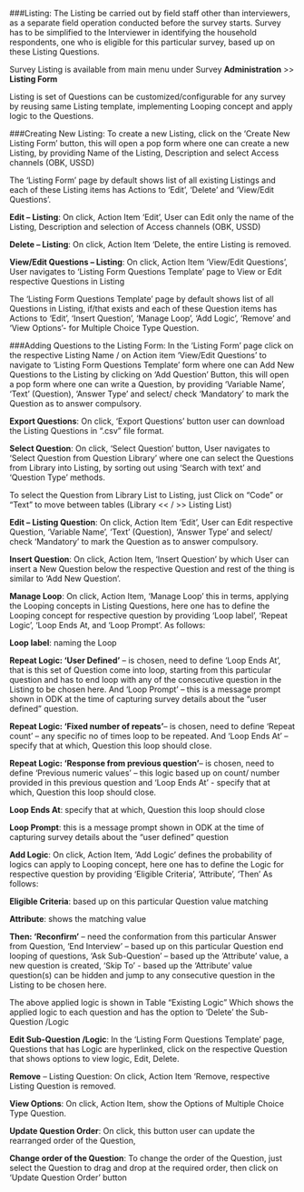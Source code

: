 
###Listing: 
The Listing be carried out by field staff other than interviewers, as a separate field operation conducted before the survey starts.
Survey has to be simplified to the Interviewer in identifying the household respondents, one who is eligible for this particular survey, based up on these Listing Questions.


Survey Listing is available from main menu under Survey <b>Administration</b> >> <b>Listing Form</b>

Listing is set of Questions can be customized/configurable for any survey by reusing same Listing template, implementing Looping concept and apply logic to the Questions.

###Creating New Listing:
To create a new Listing, click on the ‘Create New Listing Form’ button, this will open a pop form where one can create a new Listing, by providing Name of the Listing, Description and select Access channels (OBK, USSD)
  
The ‘Listing Form’ page by default shows list of all existing Listings and each of these Listing items has Actions to ‘Edit’, ‘Delete’ and ‘View/Edit Questions’.

<b>Edit – Listing</b>: On click, Action Item ‘Edit’, User can Edit only the name of the Listing, Description and selection of Access channels (OBK, USSD)

<b>Delete – Listing</b>: On click, Action Item ‘Delete, the entire Listing is removed.

<b>View/Edit Questions – Listing</b>: On click, Action Item ‘View/Edit Questions’, User navigates to ‘Listing Form Questions Template’ page to View or Edit respective Questions in Listing

The ‘Listing Form Questions Template’ page by default shows list of all Questions in Listing, if/that exists and each of these Question items has Actions to ‘Edit’, ‘Insert Question’, ‘Manage Loop’, ‘Add Logic’, ‘Remove’ and ‘View Options’- for Multiple Choice Type Question.

###Adding Questions to the Listing Form: 
In the ‘Listing Form’ page click on the respective Listing Name / on Action item ‘View/Edit Questions’ to navigate to ‘Listing Form Questions Template’ form where one can Add New Questions to the Listing by clicking on ‘Add Question’ Button, this will open a pop form where one can write a Question, by providing ‘Variable Name’, ‘Text’ (Question), ‘Answer Type’ and select/ check ‘Mandatory’ to mark the Question as to answer compulsory.

<b>Export Questions</b>: On click, ‘Export Questions’ button user can download the Listing Questions in “.csv” file format.

<b>Select Question</b>: On click, ‘Select Question’ button, User navigates to ‘Select Question from Question
Library’ where one can select the Questions from Library into Listing, by sorting out using ‘Search with text’ and ‘Question Type’ methods. 

To select the Question from Library List to Listing, just Click on “Code” or “Text” to move between tables (Library << / >> Listing List)

<b>Edit – Listing Question</b>: On click, Action Item ‘Edit’, User can Edit respective Question, ‘Variable Name’, ‘Text’ (Question), ‘Answer Type’ and select/ check ‘Mandatory’ to mark the Question as to answer compulsory.

<b>Insert Question</b>: On click, Action Item, ‘Insert Question’ by which User can insert a New Question below the respective Question and rest of the thing is similar to ‘Add New Question’.

<b>Manage Loop</b>: On click, Action Item, ‘Manage Loop’ this in terms, applying the Looping concepts in Listing Questions, here one has to define the Looping concept for respective question by providing ‘Loop label’, ‘Repeat Logic’, ‘Loop Ends At, and ‘Loop Prompt’. As follows:

<b>Loop label</b>: naming the Loop 

<b>Repeat Logic: ‘User Defined’</b> – is chosen, need to define ‘Loop Ends At’, that is this set of Question come into loop, starting from this particular question and has to end loop with any of the consecutive question in the Listing to be chosen here. And ‘Loop Prompt’ – this is a message prompt shown in ODK at the time of capturing survey details about the “user defined” question.

<b>Repeat Logic: ‘Fixed number of repeats’</b>– is chosen, need to define ‘Repeat count’ – any specific no of times loop to be repeated. And ‘Loop Ends At’ – specify that at which, Question this loop should close. 

<b>Repeat Logic: ‘Response from previous question’</b>– is chosen, need to define ‘Previous numeric values’ – this logic based up on count/ number provided in this previous question and ‘Loop Ends At’ - specify that at which, Question this loop should close.

<b>Loop Ends At</b>:  specify that at which, Question this loop should close

<b>Loop Prompt</b>: this is a message prompt shown in ODK at the time of capturing survey details about the “user defined” question

<b>Add Logic</b>: On click, Action Item, ‘Add Logic’ defines the probability of logics can apply to Looping concept, here one has to define the Logic for respective question by providing ‘Eligible Criteria’, ‘Attribute’, ‘Then’ As follows:

<b>Eligible Criteria</b>: based up on this particular Question value matching

<b>Attribute</b>: shows the matching value

<b>Then: ‘Reconfirm’</b> – need the conformation from this particular Answer from Question,
‘End Interview’ – based up on this particular Question end looping of questions, ‘Ask Sub-Question’ – based up the ‘Attribute’ value, a new question is created, ‘Skip To’ - based up the ‘Attribute’ value question(s) can be hidden and jump to any consecutive question in the Listing to be chosen here.

The above applied logic is shown in Table “Existing Logic”
Which shows the applied logic to each question and has the option to ‘Delete’ the Sub-Question /Logic

<b>Edit Sub-Question /Logic</b>: 
In the ‘Listing Form Questions Template’ page, Questions that has Logic are hyperlinked, click on the respective Question that shows options to view logic, Edit, Delete.

<b>Remove</b> – Listing Question: On click, Action Item ‘Remove, respective Listing Question is removed.

<b>View Options</b>: On click, Action Item, show the Options of Multiple Choice Type Question.

<b>Update Question Order</b>:  On click, this button user can update the rearranged order of the Question, 

<b>Change order of the Question</b>: To change the order of the Question, just select the Question to drag and drop at the required order, then click on ‘Update Question Order’ button 
